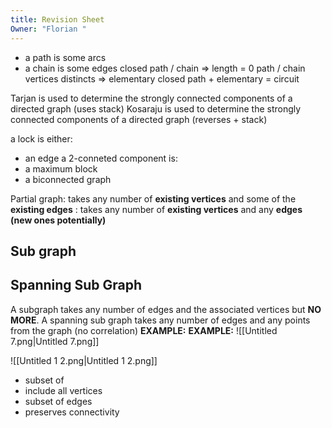 ```yaml
---
title: Revision Sheet
Owner: "Florian "
---
```

- a path is some arcs
- a chain is some edges
closed path / chain ⇒ length = 0
path / chain vertices distincts ⇒ elementary
closed path + elementary = circuit
  
  
Tarjan is used to determine the strongly connected components of a directed graph (uses stack)
Kosaraju is used to determine the strongly connected components of a directed graph (reverses + stack)
  
a lock is either:
- an edge
a 2-conneted component is:
- a maximum block
- a biconnected graph
  
Partial graph: takes any number of **existing vertices** and some of the **existing edges**
: takes any number of **existing vertices** and any **edges (new ones potentially)**
## Sub graph
## Spanning Sub Graph
A subgraph takes any number of edges and the associated vertices but **NO MORE**.
A spanning sub graph takes any number of edges and any points from the graph (no correlation)
**EXAMPLE:**
**EXAMPLE:**
![[Untitled 7.png|Untitled 7.png]]

![[Untitled 1 2.png|Untitled 1 2.png]]

- subset of
- include all vertices
- subset of edges
- preserves connectivity